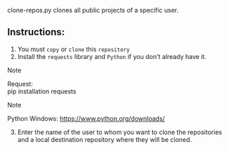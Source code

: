  clone-repos.py clones all public projects of a specific user.

## Instructions:

1. You must `copy` or `clone` this `repository`
2. Install the `requests` library and `Python` if you don't already have it.
>[!NOTE] 
> Request: <br/>
> pip installation requests

>[!NOTE]
>Python Windows:
https://www.python.org/downloads/

3. Enter the name of the user to whom you want to clone the repositories and a local destination repository where they will be cloned.
